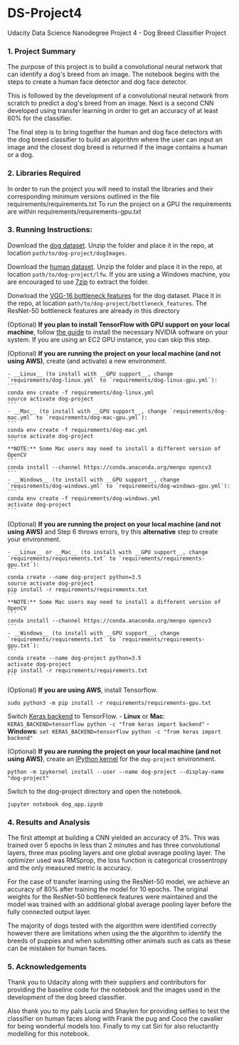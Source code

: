 # DS-Project4

Udacity Data Science Nanodegree Project 4 - Dog Breed Classifier Project


### 1. Project Summary
The purpose of this project is to build a convolutional neural network that can identify a dog's breed from an image. The notebook begins with the steps to create a human face detector and dog face detector. 

This is followed by the development of a convolutional neural network from scratch to predict a dog's breed from an image. Next is a second CNN developed using transfer learning in order to get an accuracy of at least 60% for the classifier.

The final step is to bring together the human and dog face detectors with the dog breed classifier to build an algorithm where the user can input an image and the closest dog breed is returned if the image contains a human or a dog.


### 2. Libraries Required
In order to run the project you will need to install the libraries and their corresponding minimum versions outlined in the file requirements/requirements.txt
To run the project on a GPU the requirements are within requirements/requirements-gpu.txt


### 3. Running Instructions:
Download the [dog dataset](https://s3-us-west-1.amazonaws.com/udacity-aind/dog-project/dogImages.zip).  Unzip the folder and place it in the repo, at location `path/to/dog-project/dogImages`. 

Download the [human dataset](https://s3-us-west-1.amazonaws.com/udacity-aind/dog-project/lfw.zip).  Unzip the folder and place it in the repo, at location `path/to/dog-project/lfw`.  If you are using a Windows machine, you are encouraged to use [7zip](http://www.7-zip.org/) to extract the folder. 

Donwload the [VGG-16 bottleneck features](https://s3-us-west-1.amazonaws.com/udacity-aind/dog-project/DogVGG16Data.npz) for the dog dataset.  Place it in the repo, at location `path/to/dog-project/bottleneck_features`. The ResNet-50 bottleneck features are already in this directory

(Optional) __If you plan to install TensorFlow with GPU support on your local machine__, follow [the guide](https://www.tensorflow.org/install/) to install the necessary NVIDIA software on your system.  If you are using an EC2 GPU instance, you can skip this step.

(Optional) **If you are running the project on your local machine (and not using AWS)**, create (and activate) a new environment.

	- __Linux__ (to install with __GPU support__, change `requirements/dog-linux.yml` to `requirements/dog-linux-gpu.yml`): 
	```
	conda env create -f requirements/dog-linux.yml
	source activate dog-project
	```  
	- __Mac__ (to install with __GPU support__, change `requirements/dog-mac.yml` to `requirements/dog-mac-gpu.yml`): 
	```
	conda env create -f requirements/dog-mac.yml
	source activate dog-project
	```  
	**NOTE:** Some Mac users may need to install a different version of OpenCV
	```
	conda install --channel https://conda.anaconda.org/menpo opencv3
	```
	- __Windows__ (to install with __GPU support__, change `requirements/dog-windows.yml` to `requirements/dog-windows-gpu.yml`):  
	```
	conda env create -f requirements/dog-windows.yml
	activate dog-project
	```

(Optional) **If you are running the project on your local machine (and not using AWS)** and Step 6 throws errors, try this __alternative__ step to create your environment.

	- __Linux__ or __Mac__ (to install with __GPU support__, change `requirements/requirements.txt` to `requirements/requirements-gpu.txt`): 
	```
	conda create --name dog-project python=3.5
	source activate dog-project
	pip install -r requirements/requirements.txt
	```
	**NOTE:** Some Mac users may need to install a different version of OpenCV
	```
	conda install --channel https://conda.anaconda.org/menpo opencv3
	```
	- __Windows__ (to install with __GPU support__, change `requirements/requirements.txt` to `requirements/requirements-gpu.txt`):  
	```
	conda create --name dog-project python=3.5
	activate dog-project
	pip install -r requirements/requirements.txt
	```
	
(Optional) **If you are using AWS**, install Tensorflow.
```
sudo python3 -m pip install -r requirements/requirements-gpu.txt
```
	
Switch [Keras backend](https://keras.io/backend/) to TensorFlow.
	- __Linux__ or __Mac__: 
		```
		KERAS_BACKEND=tensorflow python -c "from keras import backend"
		```
	- __Windows__: 
		```
		set KERAS_BACKEND=tensorflow
		python -c "from keras import backend"
		```

(Optional) **If you are running the project on your local machine (and not using AWS)**, create an [IPython kernel](http://ipython.readthedocs.io/en/stable/install/kernel_install.html) for the `dog-project` environment. 
```
python -m ipykernel install --user --name dog-project --display-name "dog-project"
```

Switch to the dog-project directory and open the notebook.
```
jupyter notebook dog_app.ipynb
```

### 4. Results and Analysis
The first attempt at building a CNN yielded an accuracy of 3%. This was trained over 5 epochs in less than 2 minutes and has three convolutional layers, three max pooling layers and one global average pooling layer. The optimizer used was RMSprop, the loss function is categorical crossentropy and the only measured metric is accuracy.

For the case of transfer learning using the ResNet-50 model, we achieve an accuracy of 80% after training the model for 10 epochs. The original weights for the ResNet-50 bottleneck features were maintained and the model was trained with an additional global average pooling layer before the fully connected output layer.

The majority of dogs tested with the algorithm were identified correctly however there are limitations when using the the algorithm to identify the breeds of puppies and when submitting other animals such as cats as these can be mistaken for human faces.

### 5. Acknowledgements
Thank you to Udacity along with their suppliers and contributors for providing the baseline code for the notebook and the images used in the development of the dog breed classifier.

Also thank you to my pals Lucia and Shaylen for providing selfies to test the classifier on human faces along with Frank the pug and Coco the cavalier for being wonderful models too. Finally to my cat Siri for also reluctantly modelling for this notebook.
